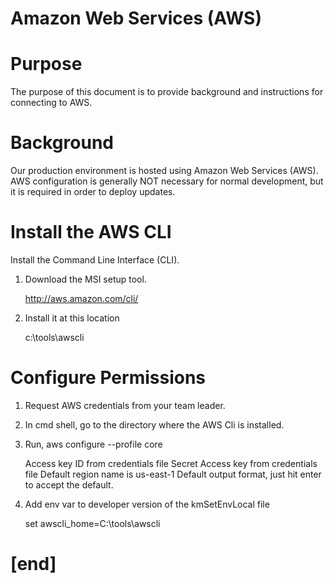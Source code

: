 Amazon Web Services (AWS)
=============================

# Purpose
The purpose of this document is to provide background and instructions
for connecting to AWS.


# Background
Our production environment is hosted using Amazon Web Services (AWS).
AWS configuration is generally NOT necessary for normal development,
but it is required in order to deploy updates.


# Install the AWS CLI
Install the Command Line Interface (CLI).

1. Download the MSI setup tool.

    http://aws.amazon.com/cli/

2. Install it at this location

    c:\tools\awscli


# Configure Permissions
1. Request AWS credentials from your team leader.

2. In cmd shell, go to the directory where the AWS Cli is installed.

3. Run, aws configure --profile core

    Access key ID from credentials file
    Secret Access key from credentials file
    Default region name is us-east-1
    Default output format, just hit enter to accept the default.

4. Add env var to developer version of the kmSetEnvLocal file

    set awscli_home=C:\tools\awscli


# [end]